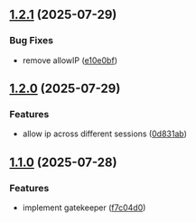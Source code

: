 ## [1.2.1](https://github.com/baumrock/RockGatekeeper/compare/v1.2.0...v1.2.1) (2025-07-29)


### Bug Fixes

* remove allowIP ([e10e0bf](https://github.com/baumrock/RockGatekeeper/commit/e10e0bf0f280501b19ed4b0cc9563221acafb37b))

## [1.2.0](https://github.com/baumrock/RockGatekeeper/compare/v1.1.0...v1.2.0) (2025-07-29)


### Features

* allow ip across different sessions ([0d831ab](https://github.com/baumrock/RockGatekeeper/commit/0d831ab364fd480545cb46636a2037a6c17f5133))

## [1.1.0](https://github.com/baumrock/RockGatekeeper/compare/f7c04d0b078531ca640409cf474449290f4a2917...v1.1.0) (2025-07-28)


### Features

* implement gatekeeper ([f7c04d0](https://github.com/baumrock/RockGatekeeper/commit/f7c04d0b078531ca640409cf474449290f4a2917))

